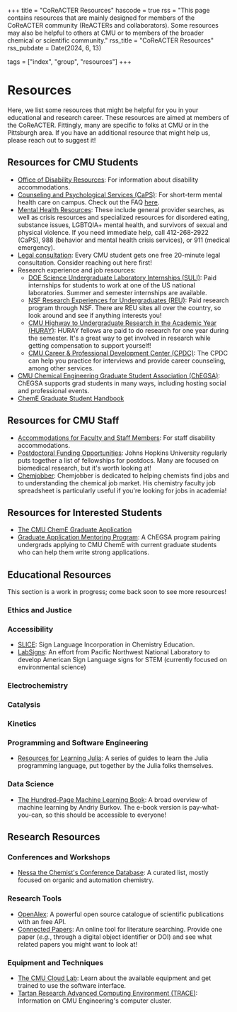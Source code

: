 +++
title = "CoReACTER Resources"
hascode = true
rss = "This page contains resources that are mainly designed for members of the CoReACTER community (ReACTERs and collaborators). Some resources may also be helpful to others at CMU or to members of the broader chemical or scientific community."
rss_title = "CoReACTER Resources"
rss_pubdate = Date(2024, 6, 13)

tags = ["index", "group", "resources"]
+++

# Resources

Here, we list some resources that might be helpful for you in your educational and research career. These resources are aimed at members of the CoReACTER. Fittingly, many are specific to folks at CMU or in the Pittsburgh area. If you have an additional resource that might help us, please reach out to suggest it!

## Resources for CMU Students

* [Office of Disability Resources](https://www.cmu.edu/disability-resources/): For information about disability accommodations. 
* [Counseling and Psychological Services (CaPS)](https://www.cmu.edu/counseling/): For short-term mental health care on campus. Check out the FAQ [here](https://www.cmu.edu/counseling/about-us/faq.html).
* [Mental Health Resources](https://www.cmu.edu/counseling/resources/index.html): These include general provider searches, as well as crisis resources and specialized resources for disordered eating, substance issues, LGBTQIA+ mental health, and survivors of sexual and physical violence. If you need immediate help, call 412-268-2922 (CaPS), 988 (behavior and mental health crisis services), or 911 (medical emergency).
* [Legal consultation](https://www.cmu.edu/student-affairs/resources/legal-consultation.html): Every CMU student gets one free 20-minute legal consultation. Consider reaching out here first!
* Research experience and job resources:
    * [DOE Science Undergraduate Laboratory Internships (SULI)](https://science.osti.gov/wdts/suli): Paid internships for students to work at one of the US national laboratories. Summer and semester internships are available.
    * [NSF Research Experiences for Undergraduates (REU)](https://new.nsf.gov/funding/initiatives/reu/search): Paid research program through NSF. There are REU sites all over the country, so look around and see if anything interests you!
    * [CMU Highway to Undergraduate Research in the Academic Year (HURAY)](https://www.cmu.edu/uro/academic-research/huray/index.html): HURAY fellows are paid to do research for one year during the semester. It's a great way to get involved in research while getting compensation to support yourself!
    * [CMU Career & Professional Development Center (CPDC)](https://www.cmu.edu/career/): The CPDC can help you practice for interviews and provide career counseling, among other services.
* [CMU Chemical Engineering Graduate Student Association (ChEGSA)](http://chegsa.cheme.cmu.edu/): ChEGSA supports grad students in many ways, including hosting social and professional events.
* [ChemE Graduate Student Handbook](https://issuu.com/cmuengineering/docs/cheme-doctoral-student-handbook-2024-2025?fr=sMmM1NzY1MTUzNzE)

## Resources for CMU Staff

* [Accommodations for Faculty and Staff Members](https://www.cmu.edu/hr/work-life/accommodations/index.html): For staff disability accommodations.
* [Postdoctoral Funding Opportunities](https://research.jhu.edu/rdt/funding-opportunities/postdoctoral/): Johns Hopkins University regularly puts together a list of fellowships for postdocs. Many are focused on biomedical research, but it's worth looking at!
* [Chemjobber](https://chemjobber.blogspot.com/): Chemjobber is dedicated to helping chemists find jobs and to understanding the chemical job market. His chemistry faculty job spreadsheet is particularly useful if you're looking for jobs in academia!

## Resources for Interested Students

* [The CMU ChemE Graduate Application](https://www.cheme.engineering.cmu.edu/education/graduate-programs/graduate-application.html)
* [Graduate Application Mentoring Program](http://chegsa.cheme.cmu.edu/dei-application-assistance/): A ChEGSA program pairing undergrads applying to CMU ChemE with current graduate students who can help them write strong applications.

## Educational Resources

This section is a work in progress; come back soon to see more resources!

### Ethics and Justice

### Accessibility

* [SLICE](https://www.reactivities.org/slice/about-slice): Sign Language Incorporation in Chemistry Education.
* [LabSigns](https://www.pnnl.gov/labsigns): An effort from Pacific Northwest National Laboratory to develop American Sign Language signs for STEM (currently focused on environmental science)

### Electrochemistry

### Catalysis

### Kinetics

### Programming and Software Engineering

* [Resources for Learning Julia](https://julialang.org/learning/): A series of guides to learn the Julia programming language, put together by the Julia folks themselves.

### Data Science

* [The Hundred-Page Machine Learning Book](https://themlbook.com/): A broad overview of machine learning by Andriy Burkov. The e-book version is pay-what-you-can, so this should be accessible to everyone!

## Research Resources

### Conferences and Workshops

* [Nessa the Chemist's Conference Database](https://supersciencegrl.co.uk/conferences): A curated list, mostly focused on organic and automation chemistry.

### Research Tools

* [OpenAlex](https://openalex.org/): A powerful open source catalogue of scientific publications with an free API.
* [Connected Papers](https://www.connectedpapers.com/): An online tool for literature searching. Provide one paper (*e.g.*, through a digital object identifier or DOI) and see what related papers you might want to look at!

### Equipment and Techniques

* [The CMU Cloud Lab](https://cloudlab.cmu.edu/): Learn about the available equipment and get trained to use the software interface.
* [Tartan Research Advanced Computing Environment (TRACE)](https://cmu.edu/engineering/trace.html): Information on CMU Engineering's computer cluster.
